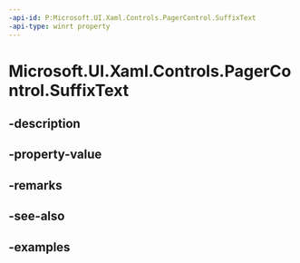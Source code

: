 ```yaml
---
-api-id: P:Microsoft.UI.Xaml.Controls.PagerControl.SuffixText
-api-type: winrt property
---
```


# Microsoft.UI.Xaml.Controls.PagerControl.SuffixText

<!--
public string SuffixText { get; set; }
-->


## -description

## -property-value

## -remarks

## -see-also

## -examples


